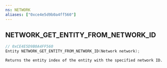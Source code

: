 ```yaml
---
ns: NETWORK
aliases: ["0xce4e5d9b0a4ff560"]
---
```

## NETWORK_GET_ENTITY_FROM_NETWORK_ID

```c
// 0xCE4E5D9B0A4FF560
Entity NETWORK_GET_ENTITY_FROM_NETWORK_ID(Network network);
```

```
Returns the entity index of the entity with the specified network ID.
```
